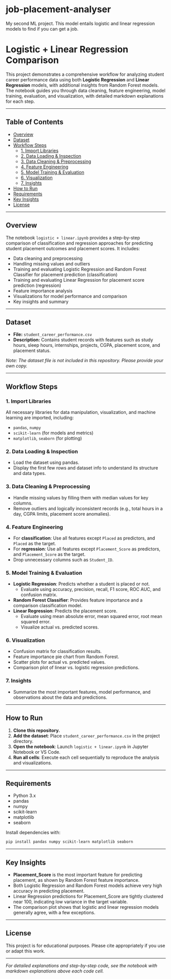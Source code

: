 # job-placement-analyser
My second ML project. This model entails logistic and linear regression models to find if you can get a job.

# Logistic + Linear Regression Comparison

This project demonstrates a comprehensive workflow for analyzing student career performance data using both **Logistic Regression** and **Linear Regression** models, with additional insights from Random Forest models. The notebook guides you through data cleaning, feature engineering, model training, evaluation, and visualization, with detailed markdown explanations for each step.

---

## Table of Contents

- [Overview](#overview)
- [Dataset](#dataset)
- [Workflow Steps](#workflow-steps)
  - [1. Import Libraries](#1-import-libraries)
  - [2. Data Loading & Inspection](#2-data-loading--inspection)
  - [3. Data Cleaning & Preprocessing](#3-data-cleaning--preprocessing)
  - [4. Feature Engineering](#4-feature-engineering)
  - [5. Model Training & Evaluation](#5-model-training--evaluation)
  - [6. Visualization](#6-visualization)
  - [7. Insights](#7-insights)
- [How to Run](#how-to-run)
- [Requirements](#requirements)
- [Key Insights](#key-insights)
- [License](#license)

---

## Overview

The notebook `logistic + linear.ipynb` provides a step-by-step comparison of classification and regression approaches for predicting student placement outcomes and placement scores. It includes:

- Data cleaning and preprocessing
- Handling missing values and outliers
- Training and evaluating Logistic Regression and Random Forest Classifier for placement prediction (classification)
- Training and evaluating Linear Regression for placement score prediction (regression)
- Feature importance analysis
- Visualizations for model performance and comparison
- Key insights and summary

---

## Dataset

- **File:** `student_career_performance.csv`
- **Description:** Contains student records with features such as study hours, sleep hours, internships, projects, CGPA, placement score, and placement status.

*Note: The dataset file is not included in this repository. Please provide your own copy.*

---

## Workflow Steps

### 1. Import Libraries

All necessary libraries for data manipulation, visualization, and machine learning are imported, including:
- `pandas`, `numpy`
- `scikit-learn` (for models and metrics)
- `matplotlib`, `seaborn` (for plotting)

### 2. Data Loading & Inspection

- Load the dataset using pandas.
- Display the first few rows and dataset info to understand its structure and data types.

### 3. Data Cleaning & Preprocessing

- Handle missing values by filling them with median values for key columns.
- Remove outliers and logically inconsistent records (e.g., total hours in a day, CGPA limits, placement score anomalies).

### 4. Feature Engineering

- For **classification**: Use all features except `Placed` as predictors, and `Placed` as the target.
- For **regression**: Use all features except `Placement_Score` as predictors, and `Placement_Score` as the target.
- Drop unnecessary columns such as `Student_ID`.

### 5. Model Training & Evaluation

- **Logistic Regression**: Predicts whether a student is placed or not.
  - Evaluate using accuracy, precision, recall, F1 score, ROC AUC, and confusion matrix.
- **Random Forest Classifier**: Provides feature importance and a comparison classification model.
- **Linear Regression**: Predicts the placement score.
  - Evaluate using mean absolute error, mean squared error, root mean squared error.
  - Visualize actual vs. predicted scores.

### 6. Visualization

- Confusion matrix for classification results.
- Feature importance pie chart from Random Forest.
- Scatter plots for actual vs. predicted values.
- Comparison plot of linear vs. logistic regression predictions.

### 7. Insights

- Summarize the most important features, model performance, and observations about the data and predictions.

---

## How to Run

1. **Clone this repository.**
2. **Add the dataset**: Place `student_career_performance.csv` in the project directory.
3. **Open the notebook**: Launch `logistic + linear.ipynb` in Jupyter Notebook or VS Code.
4. **Run all cells**: Execute each cell sequentially to reproduce the analysis and visualizations.

---

## Requirements

- Python 3.x
- pandas
- numpy
- scikit-learn
- matplotlib
- seaborn

Install dependencies with:
```bash
pip install pandas numpy scikit-learn matplotlib seaborn
```

---

## Key Insights

- **Placement_Score** is the most important feature for predicting placement, as shown by Random Forest feature importance.
- Both Logistic Regression and Random Forest models achieve very high accuracy in predicting placement.
- Linear Regression predictions for Placement_Score are tightly clustered near 100, indicating low variance in the target variable.
- The comparison plot shows that logistic and linear regression models generally agree, with a few exceptions.

---

## License

This project is for educational purposes. Please cite appropriately if you use or adapt this work.

---

*For detailed explanations and step-by-step code, see the notebook with markdown explanations above each code cell.*

